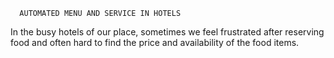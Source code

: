       
      AUTOMATED MENU AND SERVICE IN HOTELS

   In the busy hotels of our place, sometimes we feel frustrated after reserving food and often hard to find the price and availability of the food items.                               

